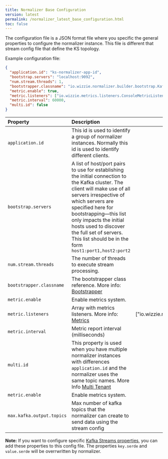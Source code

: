 ```yaml
---
title: Normalizer Base Configuration
version: latest
permalink: /normalizer_latest_base_configuration.html
toc: false
---
```


The configuration file is a JSON format file where you specific the general properties to configure the normalizer instance. This file is different that stream config file that define the KS topology.

Example configuration file:

```json
{
  "application.id": "ks-normalizer-app-id",
  "bootstrap.servers": "localhost:9092",
  "num.stream.threads": 1,
  "bootstrapper.classname": "io.wizzie.normalizer.builder.bootstrap.KafkaBootstrapper",
  "metric.enable": true,
  "metric.listeners": ["io.wizzie.metrics.listeners.ConsoleMetricListener"],
  "metric.interval": 60000,
  "multi.id": false
}
```

| Property     | Description     |  Default Value|
| :------------- | :-------------  |   :-------------:   |
| `application.id`      | This id is used to identify a group of normalizer instances. Normally this id is used to identify different clients.      |  - |
| `bootstrap.servers`      | A list of host/port pairs to use for establishing the initial connection to the Kafka cluster. The client will make use of all servers irrespective of which servers are specified here for bootstrapping—this list only impacts the initial hosts used to discover the full set of servers. This list should be in the form `host1:port1,host2:port2`      | - |
| `num.stream.threads`      | The number of threads to execute stream processing.      | 1 |
| `bootstrapper.classname`      | The bootstrapper class reference. More info: [Bootstrapper](/normalizer_{{page.version}}_bootstrapper.html)       | - |
| `metric.enable`      | Enable metrics system.      | false |
| `metric.listeners`      | Array with metrics listeners. More info: [Metrics](/normalizer_{{page.version}}_metrics.html)      | ["io.wizzie.metrics.listeners.ConsoleMetricListener"] |
| `metric.interval`      | Metric report interval (milliseconds)      |  60000 |
| `multi.id`      | This property is used when you have multiple normalizer instances with differences `application.id` and the normalizer uses the same topic names. More Info [Multi Tenant](/normalizer_{{page.version}}_multi_tenant)      |  false |
| `metric.enable`      | Enable metrics system.      | false |
| `max.kafka.output.topics` | Max number of kafka topics that the normalizer can create to send data using the stream config | Integer.MAX_VALUE |

**Note:** If you want to configure specific [Kafka Streams properties](http://kafka.apache.org/documentation#streamsconfigs), you can add these properties to this config file. The properties `key.serde` and `value.serde` will be overrwritten by normalizer.
